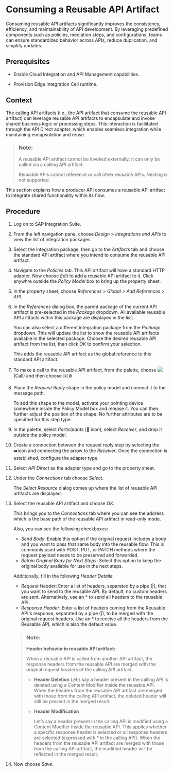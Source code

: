 <!-- loio291f424e08ce431e86b2767f39f2fd68 -->

<link rel="stylesheet" type="text/css" href="../css/sap-icons.css"/>

# Consuming a Reusable API Artifact

Consuming reusable API artifacts significantly improves the consistency, efficiency, and maintainability of API development. By leveraging predefined components such as policies, mediation steps, and configurations, teams can ensure standardized behavior across APIs, reduce duplication, and simplify updates.



<a name="loio291f424e08ce431e86b2767f39f2fd68__prereq_qtk_13k_qwb"/>

## Prerequisites

-   Enable Cloud Integration and API Management capabilities.

-   Provision Edge Integration Cell runtime.




## Context

The calling API artifacts \(i.e., the API artifact that consume the reusable API artifact\) can leverage reusable API artifacts to encapsulate and invoke shared business logic or processing steps. This interaction is facilitated through the API Direct adapter, which enables seamless integration while maintaining encapsulation and reuse.

> ### Note:  
> A reusable API artifact cannot be invoked externally; it can only be called via a calling API artifact.
> 
> Reusable APIs cannot reference or call other reusable APIs. Nesting is not supported.

This section explains how a producer API consumes a reusable API artifact to integrate shared functionality within its flow.



## Procedure

1.  Log on to SAP Integration Suite.

2.  From the left navigation pane, choose *Design* \> *Integrations and APIs* to view the list of integration packages.

3.  Select the integration package, then go to the *Artifacts* tab and choose the standard API artifact where you intend to consume the reusable API artifact.

4.  Navigate to the *Policies* tab. This API artifact will have a standard HTTP adapter. Now choose *Edit* to add a reusable API artifact to it. Click anywhre outside the *Policy Model* box to bring up the property sheet.

5.  In the property sheet, choose *References* \> *Global* \> *Add References* \> *API*.

6.  In the *References* dialog box, the parent package of the current API artifact is pre-selected in the *Package* dropdown. All available reusable API artifacts within this package are displayed in the list.

    You can also select a different integration package from the *Package* dropdown. This will update the list to show the reusable API artifacts available in the selected package. Choose the desired reusable API artifact from the list, then click *OK* to confirm your selection.

    This adds the reusable API artifact as the global reference to this standard API artifact.

7.  To make a call to the reusable API artifact, from the palette, choose ![](images/external_call_bfbf8b0.png) \(Call\) and then choose :envelope::gear: 

8.  Place the *Request Reply* shape in the policy model and connect it to the message path.

    To add this shape to the model, activate your pointing device somewhere inside the Policy Model box and release it. You can then further adjust the position of the shape. No further attributes are to be specified for this step type.

9.  In the palette, select *Participants* \(<span class="SAP-icons-V5"></span> icon\), select *Receiver*, and drop it outside the policy model.

10. Create a connection between the request reply step by selecting the :arrow_right:icon and connecting the arrow to the *Receiver*. Once the connection is established, configure the adapter type.

11. Select *API Direct* as the adapter type and go to the property sheet.

12. Under the *Connections* tab choose *Select*.

    The *Select Resource* dialog comes up where the list of reusable API artifacts are displayed.

13. Select the reusable API artifact and choose *OK*.

    This brings you to the *Connections* tab where you can see the address which is the base path of the reusable API artifact in read-only mode.

    Also, you can see the following checkboxes:

    -   *Send Body*: Enable this option if the original request includes a body and you want to pass that same body into the reusable flow. This is commonly used with POST, PUT, or PATCH methods where the request payload needs to be preserved and forwarded.
    -   *Retain Original Body for Next Steps*: Select this option to keep the original body available for use in the next steps.

    Additionally, fill in the following *Header Details*:

    -   *Request Header*: Enter a list of headers, separated by a pipe \(|\), that you want to send to the reusable API. By default, no custom headers are sent. Alternatively, use an \* to send all headers to the reusable API.
    -   *Response Header*: Enter a list of headers coming from the Reusable API's response, separated by a pipe \(|\), to be merged with the original request headers. Use an \* to receive all the headers from the Reusable API, which is also the default value.

    > ### Note:  
    > **Header behavior in reusable API artifact:**:
    > 
    > When a reusable API is called from another API artifact, the response headers from the reusable API are merged with the original request headers of the calling API artifact.
    > 
    > -   **Header Deletion** Let’s say a header present in the calling API is deleted using a Content Modifier inside the reusable API. When the headers from the reusable API artifact are merged with those from the calling API artifact, the deleted header will still be present in the merged result.
    > -   **Header Modification** 
    > 
    >     Let’s say a header present in the calling API is modified using a Content Modifier inside the reusable API. This applies whether a specific response header is selected or all response headers are selected \(expressed with \* in the calling API\). When the headers from the reusable API artifact are merged with those from the calling API artifact, the modified header will be reflected in the merged result.

14. Now choose *Save*.


